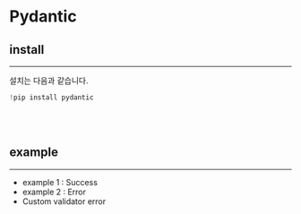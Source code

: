 # Pydantic

## install
---
설치는 다음과 같습니다.
```python
!pip install pydantic
```

<br/>
<br/>

## example
---
- example 1 : Success
- example 2 : Error
- Custom validator error 